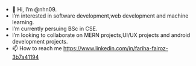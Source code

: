 - 👋 Hi, I’m @nhn09.
-  I’m interested in software development,web development and machine learning.
-  I’m currently persuing BSc in CSE.
-  I’m looking to collaborate on MERN projects,UI/UX projects and android development projects.
- 📫 How to reach me https://www.linkedin.com/in/fariha-fairoz-3b7a41194

<!---
nhn09/nhn09 is a ✨ special ✨ repository because its `README.md` (this file) appears on your GitHub profile.
You can click the Preview link to take a look at your changes.
--->
